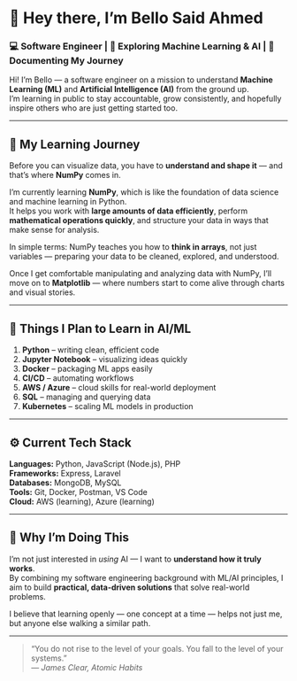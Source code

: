 # 👋 Hey there, I’m **Bello Said Ahmed**

### 💻 Software Engineer | 🤖 Exploring Machine Learning & AI | 🌱 Documenting My Journey

Hi! I’m Bello — a software engineer on a mission to understand **Machine Learning (ML)** and **Artificial Intelligence (AI)** from the ground up.  
I’m learning in public to stay accountable, grow consistently, and hopefully inspire others who are just getting started too.

---

## 🧠 My Learning Journey

Before you can visualize data, you have to **understand and shape it** — and that’s where **NumPy** comes in.  

I’m currently learning **NumPy**, which is like the foundation of data science and machine learning in Python.  
It helps you work with **large amounts of data efficiently**, perform **mathematical operations quickly**, and structure your data in ways that make sense for analysis.  

In simple terms: NumPy teaches you how to **think in arrays**, not just variables — preparing your data to be cleaned, explored, and understood.  

Once I get comfortable manipulating and analyzing data with NumPy, I’ll move on to **Matplotlib** — where numbers start to come alive through charts and visual stories.

---

## 🎯 Things I Plan to Learn in AI/ML

1. **Python** – writing clean, efficient code  
2. **Jupyter Notebook** – visualizing ideas quickly  
3. **Docker** – packaging ML apps easily  
4. **CI/CD** – automating workflows  
5. **AWS / Azure** – cloud skills for real-world deployment  
6. **SQL** – managing and querying data  
7. **Kubernetes** – scaling ML models in production

---

## ⚙️ Current Tech Stack

**Languages:** Python, JavaScript (Node.js), PHP  
**Frameworks:** Express, Laravel  
**Databases:** MongoDB, MySQL  
**Tools:** Git, Docker, Postman, VS Code  
**Cloud:** AWS (learning), Azure (learning)

---

## 💬 Why I’m Doing This

I’m not just interested in *using* AI — I want to **understand how it truly works**.  
By combining my software engineering background with ML/AI principles, I aim to build **practical, data-driven solutions** that solve real-world problems.  

I believe that learning openly — one concept at a time — helps not just me, but anyone else walking a similar path.

---

> “You do not rise to the level of your goals. You fall to the level of your systems.”  
> — *James Clear, Atomic Habits*
